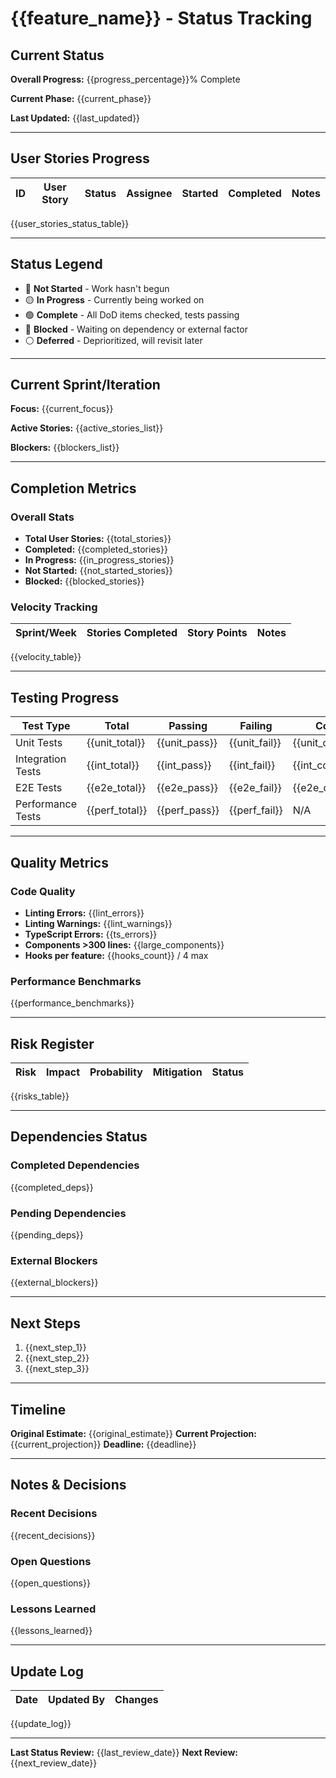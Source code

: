 # {{feature_name}} - Status Tracking

## Current Status

**Overall Progress:** {{progress_percentage}}% Complete

**Current Phase:** {{current_phase}}

**Last Updated:** {{last_updated}}

---

## User Stories Progress

| ID  | User Story | Status | Assignee | Started | Completed | Notes |
| --- | ---------- | ------ | -------- | ------- | --------- | ----- |

{{user_stories_status_table}}

---

## Status Legend

- 🔴 **Not Started** - Work hasn't begun
- 🟡 **In Progress** - Currently being worked on
- 🟢 **Complete** - All DoD items checked, tests passing
- 🔵 **Blocked** - Waiting on dependency or external factor
- ⚪ **Deferred** - Deprioritized, will revisit later

---

## Current Sprint/Iteration

**Focus:** {{current_focus}}

**Active Stories:**
{{active_stories_list}}

**Blockers:**
{{blockers_list}}

---

## Completion Metrics

### Overall Stats

- **Total User Stories:** {{total_stories}}
- **Completed:** {{completed_stories}}
- **In Progress:** {{in_progress_stories}}
- **Not Started:** {{not_started_stories}}
- **Blocked:** {{blocked_stories}}

### Velocity Tracking

| Sprint/Week | Stories Completed | Story Points | Notes |
| ----------- | ----------------- | ------------ | ----- |

{{velocity_table}}

---

## Testing Progress

| Test Type         | Total          | Passing       | Failing       | Coverage           |
| ----------------- | -------------- | ------------- | ------------- | ------------------ |
| Unit Tests        | {{unit_total}} | {{unit_pass}} | {{unit_fail}} | {{unit_coverage}}% |
| Integration Tests | {{int_total}}  | {{int_pass}}  | {{int_fail}}  | {{int_coverage}}%  |
| E2E Tests         | {{e2e_total}}  | {{e2e_pass}}  | {{e2e_fail}}  | {{e2e_coverage}}%  |
| Performance Tests | {{perf_total}} | {{perf_pass}} | {{perf_fail}} | N/A                |

---

## Quality Metrics

### Code Quality

- **Linting Errors:** {{lint_errors}}
- **Linting Warnings:** {{lint_warnings}}
- **TypeScript Errors:** {{ts_errors}}
- **Components >300 lines:** {{large_components}}
- **Hooks per feature:** {{hooks_count}} / 4 max

### Performance Benchmarks

{{performance_benchmarks}}

---

## Risk Register

| Risk | Impact | Probability | Mitigation | Status |
| ---- | ------ | ----------- | ---------- | ------ |

{{risks_table}}

---

## Dependencies Status

### Completed Dependencies

{{completed_deps}}

### Pending Dependencies

{{pending_deps}}

### External Blockers

{{external_blockers}}

---

## Next Steps

1. {{next_step_1}}
2. {{next_step_2}}
3. {{next_step_3}}

---

## Timeline

**Original Estimate:** {{original_estimate}}
**Current Projection:** {{current_projection}}
**Deadline:** {{deadline}}

---

## Notes & Decisions

### Recent Decisions

{{recent_decisions}}

### Open Questions

{{open_questions}}

### Lessons Learned

{{lessons_learned}}

---

## Update Log

| Date | Updated By | Changes |
| ---- | ---------- | ------- |

{{update_log}}

---

**Last Status Review:** {{last_review_date}}
**Next Review:** {{next_review_date}}
